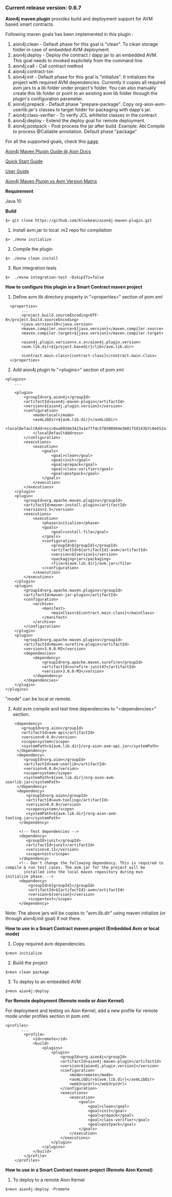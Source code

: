 ### Current release version: 0.6.7

**Aion4j maven plugin** provides build and deployment support for AVM based smart contracts.

Following maven goals has been implemented in this plugin :

1. aion4j:clean - Default phase for this goal is "clean". To clean storage folder in case of embedded AVM deployment. 
2. aion4j:deploy - Deploy the contract / dapp jar to an embedded AVM. This goal needs to invoked explicitely from the command line.
3. aion4j:call - Call contract method 
4. aion4j:contract-txn
5. aion4j:init - Default phase for this goal is "initialize". It initializes the project with required AVM dependencies. Currently it copies all required avm jars to a lib folder under project's folder. You can also manually create this lib folder or point to an existing avm lib folder through the plugin's configuration parameter.
6. aion4j:prepack - Default phase "prepare-package". Copy org-aion-avm-userlib.jar's classes to target folder for packaging with dapp's jar.
7. aion4j:class-verifier - To verify JCL whiltelist classes in the contract
8. aion4j:deploy - Extend the deploy goal for remote deployment.
9. aion4j:postpack - Post process the jar after build. Example: Abi Compile to process @Callable annotation. Default phase "package"

For all the supported goals, check this [page](https://github.com/bloxbean/aion4j-maven-plugin/wiki/Aion4j-Maven-Plugin---Goals-(In-Progress)).

[Aion4j Maven Plugin Guide @ Aion Docs](https://docs.aion.network/docs/maven-and-aion4j)

[Quick Start Guide](https://github.com/bloxbean/aion4j-maven-plugin/wiki/Quick-Start-with-embedded-AVM)

[User Guide](https://github.com/bloxbean/aion4j-maven-plugin/wiki/Aion4j-Maven-Plugin---User-Guide)

[Aion4j Maven Plugin vs Avm Version Matrix](https://github.com/bloxbean/aion4j-maven-plugin/wiki/Aion4j-Maven-Plugin--&--Avm--version-matrix)

**Requirement**

Java 10

**Build**
```
$> git clone https://github.com/bloxbean/aion4j-maven-plugin.git
```
1. Install avm.jar to local .m2 repo for compilation
```
$> ./mvnw initialize
```
2. Compile the plugin
```
$> ./mvnw clean install
```

3. Run integration tests
```
$>  ./mvnw integration-test -DskipITs=false
```

**How to configure this plugin in a Smart Contract maven project**
1. Define avm lib directory property in "&lt;properties&gt;" section of pom.xml
```
  <properties>
       ...
       <project.build.sourceEncoding>UTF-8</project.build.sourceEncoding>
       <java.version>10</java.version>
       <maven.compiler.source>${java.version}</maven.compiler.source>
       <maven.compiler.target>${java.version}</maven.compiler.target>
        
       <aion4j.plugin.version>x.x.x</aion4j.plugin.version>
       <avm.lib.dir>${project.basedir}/lib</avm.lib.dir>
       
       <contract.main.class>[contract-class]</contract.main.class>
  </properties>
```
2. Add aion4j plugin to "&lt;plugins&gt;" section of  pom.xml
```
<plugins>
    ...
    
    <plugin>
        <groupId>org.aion4j</groupId>
        <artifactId>aion4j-maven-plugin</artifactId>
        <version>${aion4j.plugin.version}</version>
        <configuration>
            <mode>local</mode>
            <avmLibDir>${avm.lib.dir}</avmLibDir>
            <localDefaultAddress>0xa092de3423a1e77f4c5f8500564e3601759143b7c0e652a7012d35eb67b283ca
            </localDefaultAddress>
        </configuration>
        <executions>
            <execution>
                <goals>
                    <goal>clean</goal>
                    <goal>init</goal>
                    <goal>prepack</goal>
                    <goal>class-verifier</goal>
                    <goal>postpack</goal>
                </goals>
            </execution>
        </executions>
    </plugin>
    <plugin>
        <groupId>org.apache.maven.plugins</groupId>
        <artifactId>maven-install-plugin</artifactId>
        <version>2.5</version>
        <executions>
            <execution>
                <phase>initialize</phase>
                <goals>
                    <goal>install-file</goal>
                </goals>
                <configuration>
                    <groupId>${groupId}</groupId>
                    <artifactId>${artifactId}-avm</artifactId>
                    <version>${version}</version>
                    <packaging>jar</packaging>
                    <file>${avm.lib.dir}/avm.jar</file>
                </configuration>
            </execution>
        </executions>
    </plugin>
    <plugin>
        <groupId>org.apache.maven.plugins</groupId>
        <artifactId>maven-jar-plugin</artifactId>
        <configuration>
            <archive>
                <manifest>
                    <mainClass>${contract.main.class}</mainClass>
                </manifest>
            </archive>
        </configuration>
    </plugin>
    <plugin>
        <groupId>org.apache.maven.plugins</groupId>
        <artifactId>maven-surefire-plugin</artifactId>
        <version>3.0.0-M3</version>
        <dependencies>
            <dependency>
                <groupId>org.apache.maven.surefire</groupId>
                <artifactId>surefire-junit47</artifactId>
                <version>3.0.0-M3</version>
            </dependency>
        </dependencies>
    </plugin>
</plugins>
```

"mode" can be local or remote.

3. Add avm compile and test time dependencies to "&lt;dependencies&gt;" section.
```
    <dependency>
       <groupId>org.aion</groupId>
       <artifactId>avm-api</artifactId>
       <version>0.0.0</version>
       <scope>system</scope>
       <systemPath>${avm.lib.dir}/org-aion-avm-api.jar</systemPath>
     </dependency>
     <dependency>
        <groupId>org.aion</groupId>
        <artifactId>avm-userlib</artifactId>
        <version>0.0.0</version>
        <scope>system</scope>
        <systemPath>${avm.lib.dir}/org-aion-avm-userlib.jar</systemPath>
     </dependency>
     <dependency>
         <groupId>org.aion</groupId>
         <artifactId>avm-tooling</artifactId>
         <version>0.0.0</version>
         <scope>system</scope>
         <systemPath>${avm.lib.dir}/org-aion-avm-tooling.jar</systemPath>
      </dependency>

      <!-- Test dependencies -->
      <dependency>
         <groupId>junit</groupId>
         <artifactId>junit</artifactId>
         <version>4.11</version>
         <scope>test</scope>
      </dependency>
      <!-- Don't change the following dependency. This is required to compile & run test cases. The avm.jar for the project will be
        installed into the local maven repository during mvn initialize phase. -->
      <dependency>
          <groupId>${groupId}</groupId>
          <artifactId>${artifactId}-avm</artifactId>
          <version>${version}</version>
          <scope>test</scope>
      </dependency>
```
  Note: The above jars will be copies to "avm.lib.dir" using maven initialize (or through aion4j:init goal) if not there. 
  
  **How to use in a Smart Contract maven project (Embedded Avm or local mode)**
  1. Copy required avm dependencies.
  ```
  $>mvn initialize
  ```
  2. Build the project
  ```
  $>mvn clean package
  ```
  3. To deploy to an embedded AVM
  ```
  $>mvn aion4j:deploy
  ```
**For Remote deployment (Remote mode or Aion Kernel)**

For deployment and testing on Aion Kernel, add a new profile for remote mode under profiles section in pom.xml.
```
<profiles>
       ...
        <profile>
            <id>remote</id>
            <build>
                <plugins>
                    <plugin>
                        <groupId>org.aion4j</groupId>
                        <artifactId>aion4j-maven-plugin</artifactId>
                        <version>${aion4j.plugin.version}</version>
                        <configuration>
                            <mode>remote</mode>
                            <avmLibDir>${avm.lib.dir}</avmLibDir>
                            <web3rpcUrl></web3rpcUrl>
                        </configuration>
                        <executions>
                            <execution>
                                <goals>
                                    <goal>clean</goal>
                                    <goal>init</goal>
                                    <goal>prepack</goal>
                                    <goal>class-verifier</goal>
                                    <goal>postpack</goal>
                                </goals>
                            </execution>
                        </executions>
                    </plugin>
                </plugins>
            </build>
        </profile>
    </profiles>
```
**How to use in a Smart Contract maven project (Remote Aion Kernel)**

  1. To deploy to a remote Aion Kernel
  ```
  $>mvn aion4j:deploy -Premote
  ```
